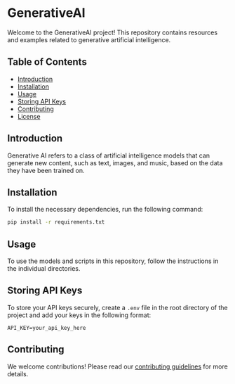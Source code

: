 # GenerativeAI

Welcome to the GenerativeAI project! This repository contains resources and examples related to generative artificial intelligence.

## Table of Contents
- [Introduction](#introduction)
- [Installation](#installation)
- [Usage](#usage)
- [Storing API Keys](#storing-api-keys)
- [Contributing](#contributing)
- [License](#license)

## Introduction
Generative AI refers to a class of artificial intelligence models that can generate new content, such as text, images, and music, based on the data they have been trained on.

## Installation
To install the necessary dependencies, run the following command:
```bash
pip install -r requirements.txt
```

## Usage
To use the models and scripts in this repository, follow the instructions in the individual directories.

## Storing API Keys
To store your API keys securely, create a `.env` file in the root directory of the project and add your keys in the following format:
```
API_KEY=your_api_key_here
```

## Contributing
We welcome contributions! Please read our [contributing guidelines](CONTRIBUTING.md) for more details.
